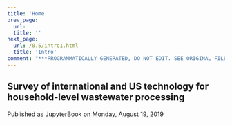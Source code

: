 ```yaml
---
title: 'Home'
prev_page:
  url: 
  title: ''
next_page:
  url: /0.5/intro1.html
  title: 'Intro'
comment: "***PROGRAMMATICALLY GENERATED, DO NOT EDIT. SEE ORIGINAL FILES IN /content***"
---
```

## Survey of international and US technology for household-level wastewater processing

Published as JupyterBook on Monday, August 19, 2019
